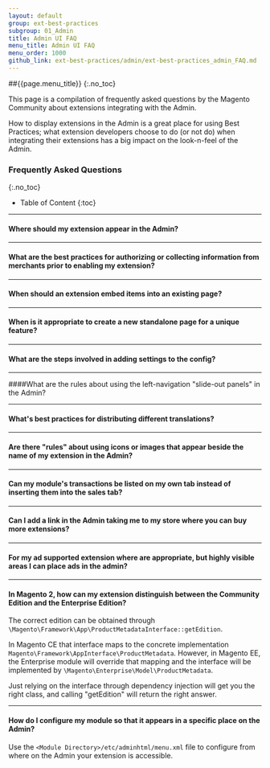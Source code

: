 ```yaml
---
layout: default
group: ext-best-practices
subgroup: 01_Admin
title: Admin UI FAQ
menu_title: Admin UI FAQ
menu_order: 1000
github_link: ext-best-practices/admin/ext-best-practices_admin_FAQ.md
---
```

##{{page.menu_title}}
{:.no_toc}

This page is a compilation of frequently asked questions by the Magento Community about extensions integrating with the Admin.

How to display extensions in the Admin is a great place for using Best Practices; what extension developers choose to do (or not do) when integrating their extensions has a big impact on the look-n-feel of the Admin.

### Frequently Asked Questions
{:.no_toc}
* Table of Content
{:toc}

____

#### Where should my extension appear in the Admin?

____

#### What are the best practices for authorizing or collecting information from merchants prior to enabling my extension?

____

#### When should an extension embed items into an existing page?

____

#### When is it appropriate to create a new standalone page for a unique feature?

____


#### What are the steps involved in adding settings to the config?

____

####What are the rules about using the left-navigation "slide-out panels" in the Admin?

____


#### What's best practices for distributing different translations?

____

#### Are there "rules" about using icons or images that appear beside the name of my extension in the Admin?

____

#### Can my module's transactions be listed on my own tab instead of inserting them into the sales tab?

____

#### Can I add a link in the Admin taking me to my store where you can buy more extensions?

____

#### For my ad supported extension where are appropriate, but highly visible areas I can place ads in the admin?

____

#### In Magento 2, how can my extension distinguish between the Community Edition and the Enterprise Edition?

The correct edition can be obtained through `\Magento\Framework\App\ProductMetadataInterface::getEdition`.

In Magento CE that interface maps to the concrete implementation `Magento\Framework\AppInterface\ProductMetadata`.
However, in Magento EE, the Enterprise module will override that mapping and the interface will be implemented by `\Magento\Enterprise\Model\ProductMetadata`.

Just relying on the interface through dependency injection will get you the right class, and calling "getEdition" will return the right answer.

____

#### How do I configure my module so that it appears in a specific place on the Admin?

Use the `<Module Directory>/etc/adminhtml/menu.xml` file to configure from where on the Admin your extension is accessible.
